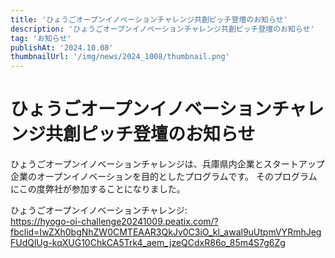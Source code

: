 ```yaml
---
title: 'ひょうごオープンイノベーションチャレンジ共創ピッチ登壇のお知らせ'
description: 'ひょうごオープンイノベーションチャレンジ共創ピッチ登壇のお知らせ'
tag: 'お知らせ'
publishAt: '2024.10.08'
thumbnailUrl: '/img/news/2024_1008/thumbnail.png'
---
```


# ひょうごオープンイノベーションチャレンジ共創ピッチ登壇のお知らせ

ひょうごオープンイノベーションチャレンジは、兵庫県内企業とスタートアップ企業のオープンイノベーションを目的としたプログラムです。
そのプログラムにこの度弊社が参加することになりました。

ひょうごオープンイノベーションチャレンジ:  
https://hyogo-oi-challenge20241009.peatix.com/?fbclid=IwZXh0bgNhZW0CMTEAAR3QkJv0C3iO_kl_awal9uUtpmVYRmhJegFUdQlUg-kqXUG10ChkCA5Trk4_aem_jzeQCdxR86o_85m4S7g6Zg
